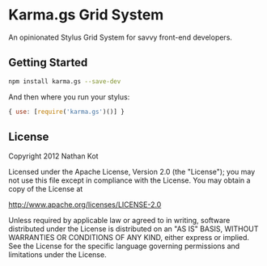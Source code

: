 # Karma.gs Grid System

An opinionated Stylus Grid System for savvy front-end developers.

## Getting Started

```sh
npm install karma.gs --save-dev
```

And then where you run your stylus:

```js
{ use: [require('karma.gs')()] }
```

## License

Copyright 2012 Nathan Kot

Licensed under the Apache License, Version 2.0 (the "License");
you may not use this file except in compliance with the License.
You may obtain a copy of the License at

   <http://www.apache.org/licenses/LICENSE-2.0>

Unless required by applicable law or agreed to in writing, software
distributed under the License is distributed on an "AS IS" BASIS,
WITHOUT WARRANTIES OR CONDITIONS OF ANY KIND, either express or implied.
See the License for the specific language governing permissions and
limitations under the License.
